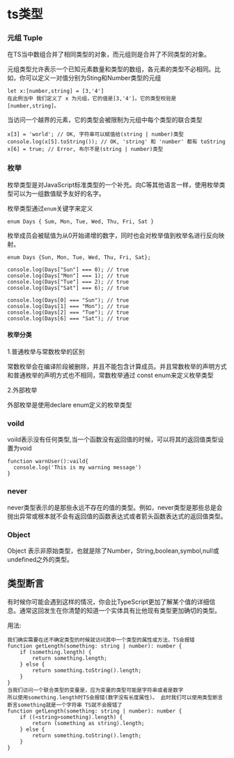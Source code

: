 # ts类型

### 元组 Tuple

在TS当中数组合并了相同类型的对象，而元组则是合并了不同类型的对象。

元组类型允许表示一个已知元素数量和类型的数组，各元素的类型不必相同。比如，你可以定义一对值分别为Sting和Number类型的元组
```
let x:[number,string] = [3,'4']
在此例当中 我们定义了 x 为元组，它的值是[3,'4']。它的类型校验是[number,string]。
```

当访问一个越界的元素，它的类型会被限制为元组中每个类型的联合类型
```
x[3] = 'world'; // OK, 字符串可以赋值给(string | number)类型
console.log(x[5].toString()); // OK, 'string' 和 'number' 都有 toString
x[6] = true; // Error, 布尔不是(string | number)类型
```

### 枚举
枚举类型是对JavaScript标准类型的一个补充。向C等其他语言一样，使用枚举类型可以为一组数值赋予友好的名字。

枚举类型通过`enum`关键字来定义
```
enum Days { Sum, Mon, Tue, Wed, Thu, Fri, Sat }
```
枚举成员会被赋值为从0开始递增的数字，同时也会对枚举值到枚举名进行反向映射。
```
enum Days {Sun, Mon, Tue, Wed, Thu, Fri, Sat};

console.log(Days["Sun"] === 0); // true
console.log(Days["Mon"] === 1); // true
console.log(Days["Tue"] === 2); // true
console.log(Days["Sat"] === 6); // true

console.log(Days[0] === "Sun"); // true
console.log(Days[1] === "Mon"); // true
console.log(Days[2] === "Tue"); // true
console.log(Days[6] === "Sat"); // true
```
#### 枚举分类 
1.普通枚举与常数枚举的区别

常数枚举会在编译阶段被删除，并且不能包含计算成员。并且常数枚举的声明方式和普通枚举的声明方式也不相同，常数枚举通过 const enum来定义枚举类型

2.外部枚举

外部枚举是使用declare enum定义的枚举类型

### voild
voild表示没有任何类型,当一个函数没有返回值的时候，可以将其的返回值类型设置为void
```
function warnUser():vaild{
  console.log('This is my warning message')
}
```

### never
never类型表示的是那些永远不存在的值的类型。例如，never类型是那些总是会抛出异常或根本就不会有返回值的函数表达式或者箭头函数表达式的返回值类型。

### Object
Object 表示非原始类型，也就是除了Number，String,boolean,symbol,null或undefined之外的类型。

## 类型断言

有时候你可能会遇到这样的情况，你会比TypeScript更加了解某个值的详细信息。通常这回发生在你清楚的知道一个实体具有比他现有类型更加确切的类型。

用法:
```
我们确实需要在还不确定类型的时候就访问其中一个类型的属性或方法，TS会报错
function getLength(something: string | number): number {
    if (something.length) {
        return something.length;
    } else {
        return something.toString().length;
    }
}
当我们访问一个联合类型的变量是，应为变量的类型可能是字符串或者是数字
所以使用something.length时TS会报错(数字没有长度属性)。 此时我们可以使用类型断言 断言something就是一个字符串 TS就不会报错了
function getLength(something: string | number): number {
    if ((<string>something).length) {   
        return (something as string).length;
    } else {
        return something.toString().length;
    }
}
```
